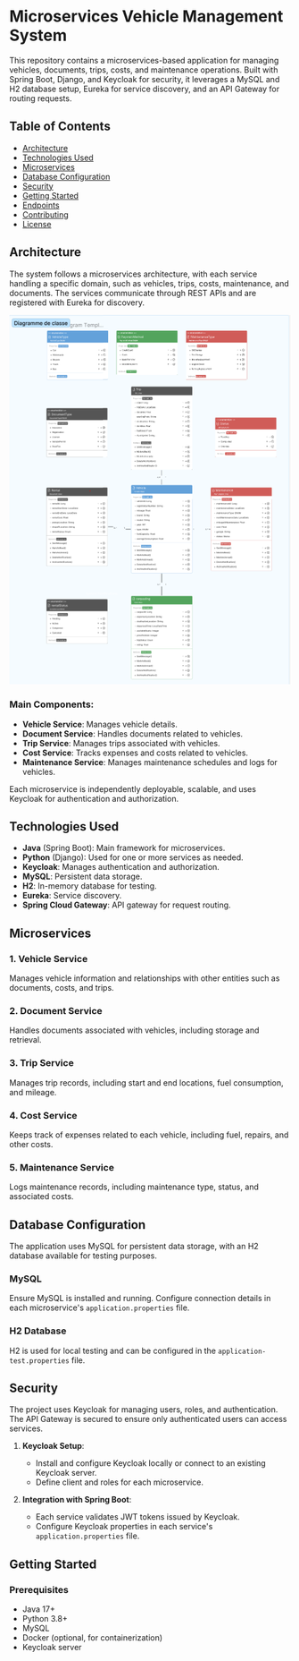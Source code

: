 # Microservices Vehicle Management System

This repository contains a microservices-based application for managing vehicles, documents, trips, costs, and maintenance operations. Built with Spring Boot, Django, and Keycloak for security, it leverages a MySQL and H2 database setup, Eureka for service discovery, and an API Gateway for routing requests.

## Table of Contents
- [Architecture](#architecture)
- [Technologies Used](#technologies-used)
- [Microservices](#microservices)
- [Database Configuration](#database-configuration)
- [Security](#security)
- [Getting Started](#getting-started)
- [Endpoints](#endpoints)
- [Contributing](#contributing)
- [License](#license)

## Architecture
The system follows a microservices architecture, with each service handling a specific domain, such as vehicles, trips, costs, maintenance, and documents. The services communicate through REST APIs and are registered with Eureka for discovery.

![Class Diagram](https://github.com/mohamedTaamallah/SW_LockedOut_5SAE2/blob/main/image_2024-10-27_172620407.png) <!-- Update with the actual path to the diagram image in your repo -->

### Main Components:
- **Vehicle Service**: Manages vehicle details.
- **Document Service**: Handles documents related to vehicles.
- **Trip Service**: Manages trips associated with vehicles.
- **Cost Service**: Tracks expenses and costs related to vehicles.
- **Maintenance Service**: Manages maintenance schedules and logs for vehicles.

Each microservice is independently deployable, scalable, and uses Keycloak for authentication and authorization.

## Technologies Used
- **Java** (Spring Boot): Main framework for microservices.
- **Python** (Django): Used for one or more services as needed.
- **Keycloak**: Manages authentication and authorization.
- **MySQL**: Persistent data storage.
- **H2**: In-memory database for testing.
- **Eureka**: Service discovery.
- **Spring Cloud Gateway**: API gateway for request routing.

## Microservices
### 1. **Vehicle Service**
Manages vehicle information and relationships with other entities such as documents, costs, and trips.

### 2. **Document Service**
Handles documents associated with vehicles, including storage and retrieval.

### 3. **Trip Service**
Manages trip records, including start and end locations, fuel consumption, and mileage.

### 4. **Cost Service**
Keeps track of expenses related to each vehicle, including fuel, repairs, and other costs.

### 5. **Maintenance Service**
Logs maintenance records, including maintenance type, status, and associated costs.

## Database Configuration
The application uses MySQL for persistent data storage, with an H2 database available for testing purposes.

### MySQL
Ensure MySQL is installed and running. Configure connection details in each microservice's `application.properties` file.

### H2 Database
H2 is used for local testing and can be configured in the `application-test.properties` file.

## Security
The project uses Keycloak for managing users, roles, and authentication. The API Gateway is secured to ensure only authenticated users can access services.

1. **Keycloak Setup**: 
   - Install and configure Keycloak locally or connect to an existing Keycloak server.
   - Define client and roles for each microservice.

2. **Integration with Spring Boot**:
   - Each service validates JWT tokens issued by Keycloak.
   - Configure Keycloak properties in each service's `application.properties` file.

## Getting Started
### Prerequisites
- Java 17+
- Python 3.8+
- MySQL
- Docker (optional, for containerization)
- Keycloak server

